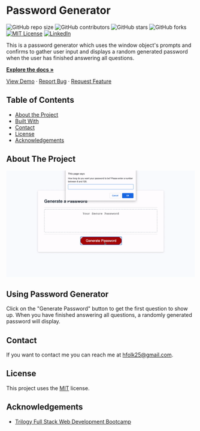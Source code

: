 # Password Generator
<!--- These are examples. See https://shields.io for others or to customize this set of shields. You might want to include dependencies, project status and licence info here --->
![GitHub repo size](https://img.shields.io/github/repo-size/hannahfolk/password-generator-2)
![GitHub contributors](https://img.shields.io/github/contributors/hannahfolk/password-generator-2)
![GitHub stars](https://img.shields.io/github/stars/hannahfolk/password-generator-2?style=social)
![GitHub forks](https://img.shields.io/github/forks/hannahfolk/password-generator-2?style=social)
[![MIT License][license-shield]][license-url]
[![LinkedIn][linkedin-shield]][linkedin-url]
    
This is a password generator which uses the window object's prompts and confirms to gather user input and displays a random generated password when the user has finished answering all questions.
    
<a href="https://github.com/hannahfolk/password-generator-2"><strong>Explore the docs »</strong></a>
    
<a href="https://hannahfolk/github.io/password-generator-2">View Demo</a>
·
<a href="https://github.com/hannahfolk/password-generator-2/issues">Report Bug</a>
·
<a href="https://github.com/hannahfolk/password-generator-2/issues">Request Feature</a>
    
<!-- TABLE OF CONTENTS -->
## Table of Contents
    
* [About the Project](#about-the-project)
* [Built With](#built-with)
* [Contact](#contact)
* [License](#license)
* [Acknowledgements](#acknowledgements)
    
<!-- ABOUT THE PROJECT -->
## About The Project
    
[![Product Name Screen Shot][product-screenshot]]()

## Using Password Generator
    
Click on the "Generate Password" button to get the first question to show up. When you have finished answering all questions, a randomly generated password will display.
    
    
## Contact
    
If you want to contact me you can reach me at [hfolk25@gmail.com](hfolk25@gmail.com).
    
    
## License
<!--- If you're not sure which open license to use see https://choosealicense.com/--->
        
This project uses the [MIT][license-url] license.
    
    
<!-- ACKNOWLEDGEMENTS -->
## Acknowledgements
    
* [Trilogy Full Stack Web Development Bootcamp](https://www.trilogyed.com/programs/)
    
    
<!-- MARKDOWN LINKS & IMAGES -->
<!-- https://www.markdownguide.org/basic-syntax/#reference-style-links -->
[repo-size-shield]: https://img.shields.io/github/repo-size/hannahfolk/password-generator-2
[contributors-shield]: https://img.shields.io/github/contributors/hannahfolk/password-generator-2
[contributors-url]: https://github.com/hannahfolk/password-generator-2/graphs/contributors
[forks-shield]: https://img.shields.io/github/forks/hannahfolk/password-generator-2
[forks-url]: https://github.com/hannahfolk/password-generator-2/network/members
[stars-shield]: https://img.shields.io/github/stars/hannahfolk/password-generator-2?style=social
[stars-url]: https://github.com/hannahfolk/password-generator-2/stargazers
[issues-shield]: https://img.shields.io/github/issues/hannahfolk/password-generator-2
[issues-url]: https://github.com/hannahfolk/password-generator-2/issues
[license-shield]: https://img.shields.io/github/license/hannahfolk/password-generator-2?style=flat-square
[license-url]: https://github.com/hannahfolk/password-generator-2/blob/master/LICENSE.txt
[linkedin-shield]: https://img.shields.io/badge/-LinkedIn-black.svg?&logo=linkedin&colorB=555
[linkedin-url]: https://linkedin.com/in/hannahfolk
[product-screenshot]: password-generator-2.gif